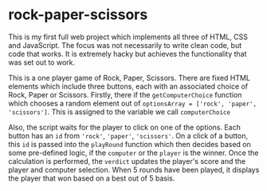 # rock-paper-scissors
This is my first full web project which implements all three of HTML, CSS and JavaScript. The focus was not necessarily to write clean code, but code that works. It is extremely hacky but achieves the functionality that was set out to work. 

This is a one player game of Rock, Paper, Scissors. There are fixed HTML elements which include three buttons, each with an associated choice of Rock, Paper or Scissors. Firstly, there if the `getComputerChoice` function which chooses a random element out of `optionsArray = ['rock', 'paper', 'scissors']`. This is assigned to the variable we call `computerChoice` 

Also, the script waits for the player to click on one of the options. Each button has an `id` from `'rock'`, `'paper'`, `'scissors'`. On a click of a button, this `id` is passed into the `playRound` function which then decides based on some pre-defined logic, if the `computer` or the `player` is the winner. Once the calculation is performed, the `verdict` updates the player's score and the player and computer selection. When 5 rounds have been played, it displays the player that won based on a best out of 5 basis.
